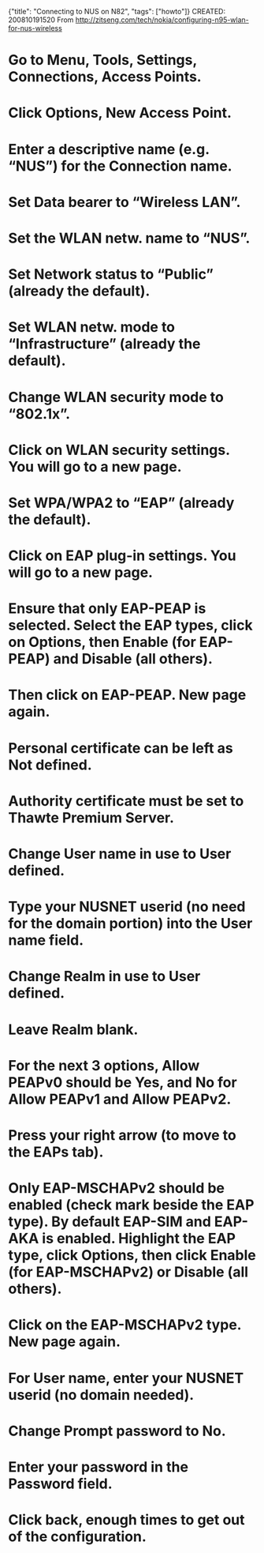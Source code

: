 {"title": "Connecting to NUS on N82", "tags": ["howto"]}
CREATED: 200810191520
From http://zitseng.com/tech/nokia/configuring-n95-wlan-for-nus-wireless
# Go to Menu, Tools, Settings, Connections, Access Points.
# Click Options, New Access Point.
# Enter a descriptive name (e.g. “NUS”) for the Connection name.
# Set Data bearer to “Wireless LAN”.
# Set the WLAN netw. name to “NUS”.
# Set Network status to “Public” (already the default).
# Set WLAN netw. mode to “Infrastructure” (already the default).
# Change WLAN security mode to “802.1x”.
# Click on WLAN security settings. You will go to a new page.
# Set WPA/WPA2 to “EAP” (already the default).
# Click on EAP plug-in settings. You will go to a new page.
# Ensure that only EAP-PEAP is selected. Select the EAP types, click on Options, then Enable (for EAP-PEAP) and Disable (all others).
# Then click on EAP-PEAP. New page again.
# Personal certificate can be left as Not defined.
# Authority certificate must be set to Thawte Premium Server.
# Change User name in use to User defined.
# Type your NUSNET userid (no need for the domain portion) into the User name field.
# Change Realm in use to User defined.
# Leave Realm blank.
# For the next 3 options, Allow PEAPv0 should be Yes, and No for Allow PEAPv1 and Allow PEAPv2.
# Press your right arrow (to move to the EAPs tab).
# Only EAP-MSCHAPv2 should be enabled (check mark beside the EAP type). By default EAP-SIM and EAP-AKA is enabled. Highlight the EAP type, click Options, then click Enable (for EAP-MSCHAPv2) or Disable (all others).
# Click on the EAP-MSCHAPv2 type. New page again.
# For User name, enter your NUSNET userid (no domain needed).
# Change Prompt password to No.
# Enter your password in the Password field.
# Click back, enough times to get out of the configuration.
